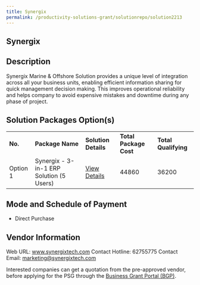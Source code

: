 ```yaml
---
title: Synergix
permalink: /productivity-solutions-grant/solutionrepo/solution2213
---
```


## Synergix

## Description

Synergix Marine & Offshore Solution provides a unique level of integration across all your business units, enabling efficient information sharing for quick management decision making. This improves operational reliability and helps company to avoid expensive mistakes and downtime during any phase of project.

## Solution Packages Option(s)

<table>
<tr>
<td><b>No.</b></td>
<td><b>Package Name</b></td>
<td><b>Solution Details</b></td>
<td><b>Total Package Cost</b></td>
<td><b>Total Qualifying</b></td>
</tr>
<tr>
<td>Option 1</td>
<td>Synergix - 3-in-1 ERP Solution (5 Users)</td>
<td><a href='https://www.gobusiness.gov.sg/images/psg/SynergixTech20200785_Desensitised_Annex_3_Part_1.pdf'>View Details</a></td>
<td>44860</td>
<td>36200</td>
</tr>
</table>

## Mode and Schedule of Payment

 - Direct Purchase

## Vendor Information

 Web URL: www.synergixtech.com 
Contact Hotline: 62755775 
Contact Email: marketing@synergixtech.com 


Interested companies can get a quotation from the pre-approved vendor, before applying for the PSG through the <a href='https://www.businessgrants.gov.sg/'>Business Grant Portal (BGP)</a>.
<script src="/jquery/resize-tables.js"></script>

